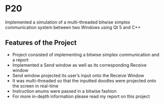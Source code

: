 # P20
Implemented a simulation of a multi-threaded bitwise simplex communication system between
two Windows using Qt 5 and C++
## Features of the Project
- Project consisted of implementing a bitwise simplex communication and a report
- Implemented a Send window as well as its corresponding Receive window
- Send window projected its user’s input onto the Receive Window
- It was multi-threaded so that the inputted doodles were projected onto the
screen in real-time
- Instruction enums were passed in a bitwise fashion
- For more in-depth information please read my report on this project
